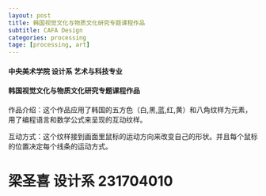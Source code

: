 ```yaml
---
layout: post
title: 韩国视觉文化与物质文化研究专题课程作品
subtitle: CAFA Design
categories: processing
tage: [processing, art]
---
```



#### 中央美术学院 设计系 艺术与科技专业
#### 韩国视觉文化与物质文化研究专题课程作品

作品介绍：这个作品应用了韩国的五方色（白,黑,蓝,红,黄）和八角纹样为元素，用了编程语言和数学公式来呈现的互动纹样。

互动方式：这个纹样接到画面里鼠标的运动方向来改变自己的形状。并且每个鼠标的位置决定每个线条的运动方式。
# 梁圣喜 设计系 231704010 

<html>
<head>
<script src="https://sciencelove.com/attachment/cfile23.uf@994D3E435C2B1ACB02DF23.js"></script>   
</head>
<body>
<script type="application/processing">

float t;
float theta=0f;
float k = 60f;
float r = 150;

final float RATE=0.0003;

void setup()
{
  size(600,600);
}

 

void draw()
{
  theta += RATE;
  fill(0,3);
  noStroke();
  rect(0, 0, width, height);
  translate(width/2,height/2);
  float mx = mouseX - width/2;
  float my = mouseY - height/2;
  float pmx = pmouseX - width/2;
  float pmy = pmouseY - height/2;
    stroke(255);
    for(int i=0;i < 8; i++)
    {
      rotate(i*PI/4);
      strokeWeight(2);
      float d = dist(mx,my,pmx,pmy);
      println(d);
      if(d < 1)
      {
        //println(mx,my);
        mx = mx/10 + x1(t);
        my = my/10 + y1(t);
        pmx = x1(t);
        pmy = y1(t);
        
      }
        if(i == 0 ||i == 7){stroke(255);}
        if(i == 1 ||i == 6){stroke(90,90,90,230);}
        if(i == 2 ||i == 5){stroke(255,50,50);}
        if(i == 3 ||i == 4){stroke(70,92,255);}
        
        line(mx,my,pmx,pmy);
        line(mx/2,my/2,pmx/2,pmy/2);
        line(mx,my,pmx/2,pmy/2);
        line(mx*1.5-50,my*1.5+50,pmx/3+80,pmy/3+80);//line
        line(mx*2+50,my*2+50,pmx*2-40,pmy*2-40);
        
        //yellow
        stroke(255,255,0,200);
        line(mx/3+20,my/3+20,pmx/2.5+30,pmy/2.5-30);
        line(mx/3+20,my/3+20,25,25);
  
        //white for remove
        stroke(255,10);
        line(mx,my,pmx,pmy);
        line(mx/2,my/2,pmx/2,pmy/2);
        strokeWeight(2);
        rect(mx/4,my/4,pmx/4,pmy);
        rect(mx/8,my/8,pmx*0.5+30,pmy*0.5+30);
        rect(mx*1+40,my*1+40,pmx+40,pmy+40);
        rect(mx*1+80,my*1+80,pmx+80,pmy+80);
        rect(mx*2+80,my*2+80,pmx-140,pmy-140);
        
        rect(mx*3+10,my*3+10,pmx-200,pmy-200);
        rect(mx*4+50,my*4+50,pmx/2-100,pmy/2-100);
        
    }
    t += 0.0001;
}

float x1(float t)
{
  return cos(t*k)*cos(theta)*r;
}

float y1(float t)
{
  return cos(t*k)*sin(theta * 60)*r;
}


</script>
<canvas width="400" height="200"></canvas>


</body>
</html>


